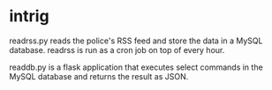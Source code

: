 # intrig

readrss.py reads the police's RSS feed and store the data in a MySQL database. readrss is run as a cron job on top of every hour.

readdb.py is a flask application that executes select commands in the MySQL database and returns the result as JSON.
